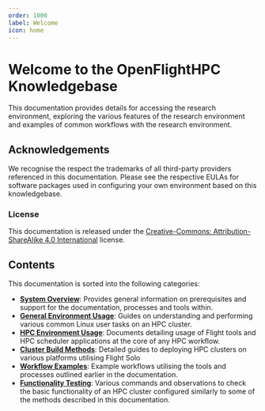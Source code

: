 ```yaml
---
order: 1000
label: Welcome
icon: home
---
```


# Welcome to the OpenFlightHPC Knowledgebase

This documentation provides details for accessing the research environment, exploring the various features of the research environment and examples of common workflows with the research environment.

## Acknowledgements

We recognise the respect the trademarks of all third-party providers referenced in this documentation. Please see the respective EULAs for software packages used in configuring your own environment based on this knowledgebase.

### License

This documentation is released under the [Creative-Commons: Attribution-ShareAlike 4.0 International](http://creativecommons.org/licenses/by-sa/4.0/) license.

## Contents

This documentation is sorted into the following categories:

- **[System Overview](/system_overview/)**: Provides general information on prerequisites and support for the documentation, processes and tools within.
- **[General Environment Usage](/general_environment_usage)**: Guides on understanding and performing various common Linux user tasks on an HPC cluster.
- **[HPC Environment Usage](/hpc_environment_usage)**: Documents detailing usage of Flight tools and HPC scheduler applications at the core of any HPC workflow.
- **[Cluster Build Methods](/cluster_build_methods)**: Detailed guides to deploying HPC clusters on various platforms utilising Flight Solo
- **[Workflow Examples](/workflow_examples)**: Example workflows utilising the tools and processes outlined earlier in the documentation.
- **[Functionality Testing](/functionality_testing)**: Various commands and observations to check the basic functionality of an HPC cluster configured similarly to some of the methods described in this documentation.

